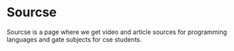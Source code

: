 # Sourcse
Sourcse is a page where we get video and article sources for programming languages and gate subjects for cse students.
